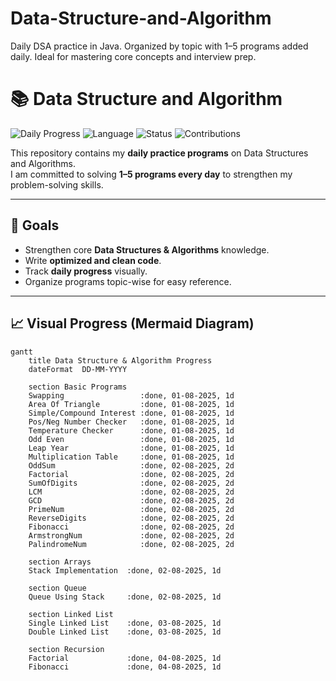 # Data-Structure-and-Algorithm
Daily DSA practice in Java. Organized by topic with 1–5 programs added daily. Ideal for mastering core concepts and interview prep.

# 📚 Data Structure and Algorithm

![Daily Progress](https://img.shields.io/badge/DSA-Daily%20Update-brightgreen)
![Language](https://img.shields.io/badge/Language-Java-blue)
![Status](https://img.shields.io/badge/Progress-Active-success)
![Contributions](https://github-readme-streak-stats.herokuapp.com/?user=mohd2317&theme=dark)



This repository contains my **daily practice programs** on Data Structures and Algorithms.  
I am committed to solving **1–5 programs every day** to strengthen my problem-solving skills.

---

## 🚀 Goals
- Strengthen core **Data Structures & Algorithms** knowledge.
- Write **optimized and clean code**.
- Track **daily progress** visually.
- Organize programs topic-wise for easy reference.

---

## 📈 Visual Progress (Mermaid Diagram)
```mermaid
gantt
    title Data Structure & Algorithm Progress
    dateFormat  DD-MM-YYYY

    section Basic Programs
    Swapping                 :done, 01-08-2025, 1d
    Area Of Triangle         :done, 01-08-2025, 1d
    Simple/Compound Interest :done, 01-08-2025, 1d
    Pos/Neg Number Checker   :done, 01-08-2025, 1d
    Temperature Checker      :done, 01-08-2025, 1d
    Odd Even                 :done, 01-08-2025, 1d
    Leap Year                :done, 01-08-2025, 1d
    Multiplication Table     :done, 01-08-2025, 1d
    OddSum                   :done, 02-08-2025, 2d
    Factorial                :done, 02-08-2025, 2d
    SumOfDigits              :done, 02-08-2025, 2d
    LCM                      :done, 02-08-2025, 2d
    GCD                      :done, 02-08-2025, 2d
    PrimeNum                 :done, 02-08-2025, 2d
    ReverseDigits            :done, 02-08-2025, 2d
    Fibonacci                :done, 02-08-2025, 2d
    ArmstrongNum             :done, 02-08-2025, 2d
    PalindromeNum            :done, 02-08-2025, 2d

    section Arrays
    Stack Implementation  :done, 02-08-2025, 1d

    section Queue
    Queue Using Stack     :done, 02-08-2025, 1d

    section Linked List
    Single Linked List    :done, 03-08-2025, 1d
    Double Linked List    :done, 03-08-2025, 1d

    section Recursion
    Factorial             :done, 04-08-2025, 1d
    Fibonacci             :done, 04-08-2025, 1d



